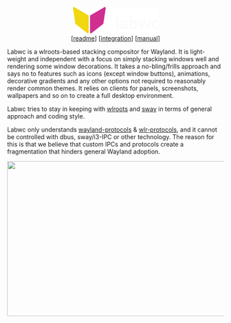 <center>
<img src="img/labwc2-with-text.png" alt="labwc" height="61px" /><br />
[<a href="https://github.com/labwc/labwc#readme">readme</a>]
[<a href="integration.html">integration</a>]
[<a href="manual.html">manual</a>]
</center>

Labwc is a wlroots-based stacking compositor for Wayland. It is light-weight and
independent with a focus on simply stacking windows well and rendering some
window decorations. It takes a no-bling/frills approach and says no to features
such as icons (except window buttons), animations, decorative gradients and any
other options not required to reasonably render common themes. It relies on
clients for panels, screenshots, wallpapers and so on to create a full desktop
environment.

Labwc tries to stay in keeping with [wlroots] and [sway] in terms of general
approach and coding style.

Labwc only understands [wayland-protocols] &amp; [wlr-protocols], and it cannot
be controlled with dbus, sway/i3-IPC or other technology. The reason for this is
that we believe that custom IPCs and protocols create a fragmentation that
hinders general Wayland adoption.

<a href="https://i.imgur.com/vOelinT.png"><img src="https://i.imgur.com/vOelinTl.png" width=640 height=360></a>

[wlroots]: https://gitlab.freedesktop.org/wlroots/wlroots
[sway]: https://github.com/swaywm 
[wayland-protocols]: https://gitlab.freedesktop.org/wayland/wayland-protocols
[wlr-protocols]: https://gitlab.freedesktop.org/wlroots/wlr-protocols 
